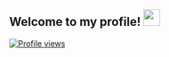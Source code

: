 ## Welcome to my profile! <img src="https://raw.githubusercontent.com/MartinHeinz/MartinHeinz/master/wave.gif" width="30px">

[![Profile views](https://gpvc.arturio.dev/alexwholland)](https://github.com/alexwholland)



<br />

[instagram]: https://www.instagram.com/alexwholland/
[linkedin]: https://www.linkedin.com/in/alex-holland-a366891aa/

